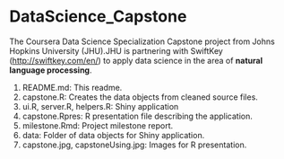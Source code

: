 # DataScience_Capstone

The Coursera Data Science Specialization Capstone project from Johns Hopkins University (JHU).JHU is partnering with SwiftKey 
(http://swiftkey.com/en/) to apply data science in the area of **natural language processing**.

1. README.md: This readme.
2. capstone.R: Creates the data objects from cleaned source files.
3. ui.R, server.R, helpers.R: Shiny application
4. capstone.Rpres: R presentation file describing the application.
5. milestone.Rmd: Project milestone report.
6. data: Folder of data objects for Shiny application.
7. capstone.jpg, capstoneUsing.jpg: Images for R presentation.
